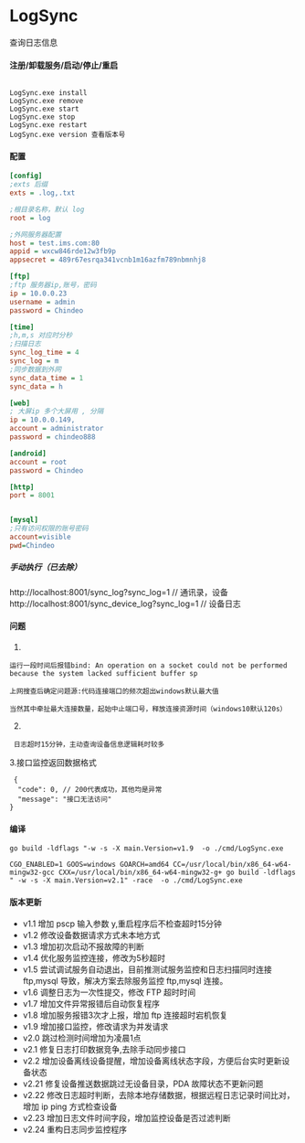 # LogSync

查询日志信息

#### 注册/卸载服务/启动/停止/重启

```shell script

LogSync.exe install 
LogSync.exe remove 
LogSync.exe start
LogSync.exe stop
LogSync.exe restart
LogSync.exe version 查看版本号

```

#### 配置

```ini
[config]
;exts 后缀
exts = .log,.txt

;根目录名称，默认 log
root = log

;外网服务器配置
host = test.ims.com:80
appid = wxcw846rde12w3fb9p
appsecret = 489r67esrqa341vcnb1m16azfm789nbmnhj8

[ftp]
;ftp 服务器ip,账号，密码
ip = 10.0.0.23
username = admin
password = Chindeo

[time]
;h,m,s 对应时分秒
;扫描日志
sync_log_time = 4
sync_log = m
;同步数据到外网
sync_data_time = 1
sync_data = h

[web]
; 大屏ip 多个大屏用 , 分隔
ip = 10.0.0.149,
account = administrator
password = chindeo888

[android]
account = root
password = Chindeo

[http]
port = 8001


[mysql]
;只有访问权限的账号密码
account=visible
pwd=Chindeo
```

##### 手动执行（已去除）

http://localhost:8001/sync_log?sync_log=1 // 通讯录，设备
http://localhost:8001/sync_device_log?sync_log=1 // 设备日志

#### 问题

1.

```text
运行一段时间后报错bind: An operation on a socket could not be performed because the system lacked sufficient buffer sp

上网搜查后确定问题源:代码连接端口的频次超出windows默认最大值

当然其中牵扯最大连接数量，起始中止端口号，释放连接资源时间（windows10默认120s）
```

2.

```text
 日志超时15分钟，主动查询设备信息逻辑耗时较多
```

3.接口监控返回数据格式


```json5
 {
  "code": 0, // 200代表成功，其他均是异常
  "message": "接口无法访问"
}
```

#### 编译

```shell script
go build -ldflags "-w -s -X main.Version=v1.9  -o ./cmd/LogSync.exe

CGO_ENABLED=1 GOOS=windows GOARCH=amd64 CC=/usr/local/bin/x86_64-w64-mingw32-gcc CXX=/usr/local/bin/x86_64-w64-mingw32-g+ go build -ldflags " -w -s -X main.Version=v2.1" -race  -o ./cmd/LogSync.exe
```

#### 版本更新

- v1.1 增加 pscp 输入参数 y,重启程序后不检查超时15分钟
- v1.2 修改设备数据请求方式未本地方式
- v1.3 增加初次启动不报故障的判断
- v1.4 优化服务监控连接，修改为5秒超时
- v1.5 尝试调试服务自动退出，目前推测试服务监控和日志扫描同时连接 ftp,mysql 导致，解决方案去除服务监控 ftp,mysql 连接。
- v1.6 调整日志为一次性提交，修改 FTP 超时时间
- v1.7 增加文件异常报错后自动恢复程序
- v1.8 增加服务报错3次才上报，增加 ftp 连接超时宕机恢复
- v1.9 增加接口监控，修改请求为并发请求
- v2.0 跳过检测时间增加为凌晨1点
- v2.1 修复日志打印数据竞争,去除手动同步接口
- v2.2 增加设备离线设备提醒，增加设备离线状态字段，方便后台实时更新设备状态
- v2.21 修复设备推送数据跳过无设备目录，PDA 故障状态不更新问题
- v2.22 修改日志超时判断，去除本地存储数据，根据远程日志记录时间比对，增加 ip ping 方式检查设备
- v2.23 增加日志文件时间字段，增加监控设备是否过滤判断
- v2.24 重构日志同步监控程序
